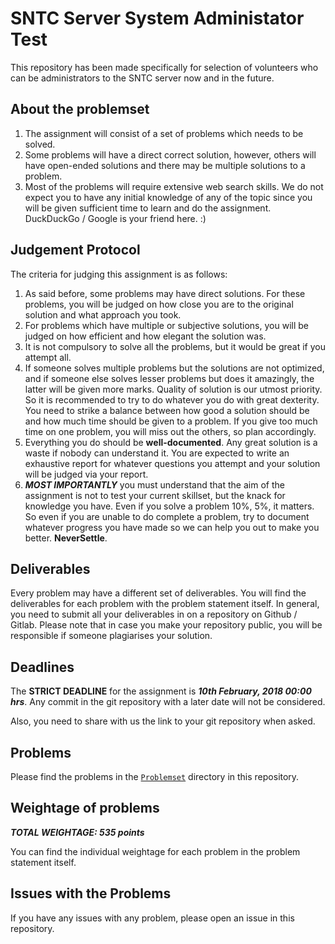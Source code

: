 # SNTC Server System Administator Test

This repository has been made specifically for selection of volunteers who can be administrators to the SNTC server now and in the future.

## About the problemset

1. The assignment will consist of a set of problems which needs to be solved.
2. Some problems will have a direct correct solution, however, others will have open-ended solutions and there may be multiple solutions to a problem.
3. Most of the problems will require extensive web search skills. We do not expect you to have any initial knowledge of any of the topic since you will be given sufficient time to learn and do the assignment. DuckDuckGo / Google is your friend here. :)

## Judgement Protocol

The criteria for judging this assignment is as follows:

1. As said before, some problems may have direct solutions. For these problems, you will be judged on how close you are to the original solution and what approach you took.
2. For problems which have multiple or subjective solutions, you will be judged on how efficient and how elegant the solution was.
3. It is not compulsory to solve all the problems, but it would be great if you attempt all.
4. If someone solves multiple problems but the solutions are not optimized, and if someone else solves lesser problems but does it amazingly, the latter will be given more marks. Quality of solution is our utmost priority. So it is recommended to try to do whatever you do with great dexterity. You need to strike a balance between how good a solution should be and how much time should be given to a problem. If you give too much time on one problem, you will miss out the others, so plan accordingly.
5. Everything you do should be **well-documented**. Any great solution is a waste if nobody can understand it. You are expected to write an exhaustive report for whatever questions you attempt and your solution will be judged via your report.
6. ***MOST IMPORTANTLY*** you must understand that the aim of the assignment is not to test your current skillset, but the knack for knowledge you have. Even if you solve a problem 10%, 5%, it matters. So even if you are unable to do complete a problem, try to document whatever progress you have made so we can help you out to make you better. **NeverSettle**.

## Deliverables

Every problem may have a different set of deliverables. You will find the deliverables for each problem with the problem statement itself. In general, you need to submit all your deliverables in on a repository on Github / Gitlab. Please note that in case you make your repository public, you will be responsible if someone plagiarises your solution.

## Deadlines

The **STRICT DEADLINE** for the assignment is ***10th February, 2018 00:00 hrs***. Any commit in the git repository with a later date will not be considered.

Also, you need to share with us the link to your git repository when asked.

## Problems

Please find the problems in the [`Problemset`](https://github.com/KamandPrompt/sysadmin-test/tree/master/Problemset) directory in this repository.

## Weightage of problems

***TOTAL WEIGHTAGE: 535 points***

You can find the individual weightage for each problem in the problem statement itself.

## Issues with the Problems

If you have any issues with any problem, please open an issue in this repository.